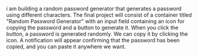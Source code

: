 i am  building a random password generator that generates a password using different characters. The final project will consist of a container titled "Random Password Generator" with an input field containing an icon for copying the password and a button to generate it. 
When you click the button, a password is generated randomly. We can copy it by clicking the icon. A notification will appear confirming that the password has been copied, and you can paste it anywhere we want. 
